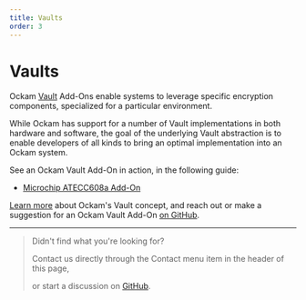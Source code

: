 ```yaml
---
title: Vaults
order: 3
---
```


# Vaults

Ockam [Vault](/learn/concepts/vaults/) Add-Ons enable systems to leverage specific encryption components, specialized for a
particular environment.

While Ockam has support for a number of Vault implementations in both hardware and software, the
goal of the underlying Vault abstraction is to enable developers of all kinds to bring an optimal
implementation into an Ockam system.

See an Ockam Vault Add-On in action, in the following guide:
- [Microchip ATECC608a Add-On](/learn/how-to-guides/using-add-ons/vaults/microchip/)

[Learn more](/learn/concepts/vaults/) about Ockam's Vault concept, and reach out or make a
suggestion for an Ockam Vault Add-On [on GitHub](https://github.com/ockam-network/ockam/discussions/624).

---

> Didn't find what you're looking for?
>
> Contact us directly through the Contact menu item in the header of this page,
>
> or start a discussion on [GitHub](https://github.com/ockam-network/ockam/discussions).
